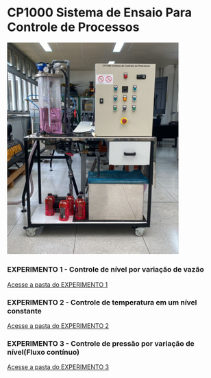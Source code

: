 # CP1000 Sistema de Ensaio Para Controle de Processos

<img src="https://github.com/Jonas-Oliveira-Git/LabTermoFCTE/raw/main/CP1000/FIG-CP1000/cp100-visao-frontal.jpg" alt="Visão frontal do CP1000" width="400"/>


### EXPERIMENTO 1 - Controle de nível por variação de vazão

[Acesse a pasta do EXPERIMENTO 1](https://github.com/Jonas-Oliveira-Git/LabTermoFCTE/tree/main/CP1000)

### EXPERIMENTO 2 - Controle de temperatura em um nível constante

[Acesse a pasta do EXPERIMENTO 2](https://github.com/Jonas-Oliveira-Git/LabTermoFCTE/tree/main/CP1000)

### EXPERIMENTO 3 - Controle de pressão por variação de nível(Fluxo contínuo)

[Acesse a pasta do EXPERIMENTO 3](https://github.com/Jonas-Oliveira-Git/LabTermoFCTE/tree/main/CP1000)
